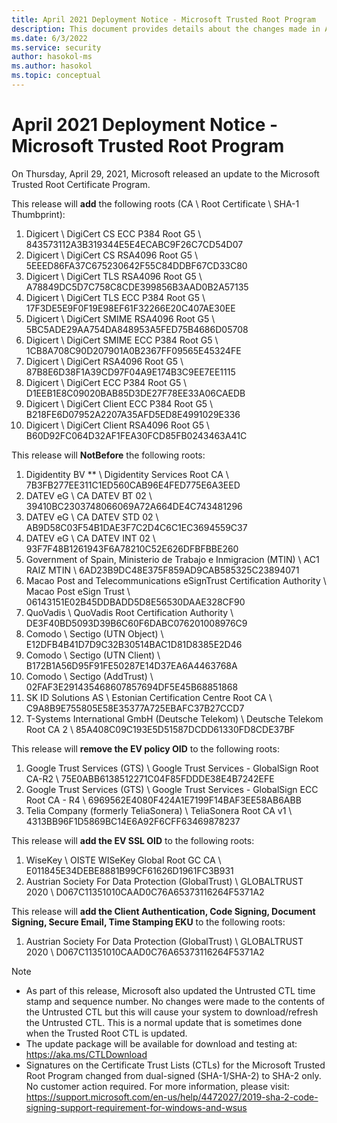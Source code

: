 ```yaml
---
title: April 2021 Deployment Notice - Microsoft Trusted Root Program 
description: This document provides details about the changes made in April 2021 to the root store.
ms.date: 6/3/2022
ms.service: security
author: hasokol-ms
ms.author: hasokol
ms.topic: conceptual
---
```


# April 2021 Deployment Notice - Microsoft Trusted Root Program 

On Thursday, April 29, 2021, Microsoft released an update to the Microsoft Trusted Root Certificate Program.

This release will **add** the following roots (CA \ Root Certificate \ SHA-1 Thumbprint):
1. Digicert	\\ DigiCert CS ECC P384 Root G5	\\ 843573112A3B319344E5E4ECABC9F26C7CD54D07
2. Digicert	\\ DigiCert CS RSA4096 Root G5	\\ 5EEED86FA37C675230642F55C84DDBF67CD33C80
3. Digicert	\\ DigiCert TLS RSA4096 Root G5	\\ A78849DC5D7C758C8CDE399856B3AAD0B2A57135
4. Digicert	\\ DigiCert TLS ECC P384 Root G5	\\ 17F3DE5E9F0F19E98EF61F32266E20C407AE30EE
5. Digicert	\\ DigiCert SMIME RSA4096 Root G5	\\ 5BC5ADE29AA754DA848953A5FED75B4686D05708
6. Digicert	\\ DigiCert SMIME ECC P384 Root G5	\\ 1CB8A708C90D207901A0B2367FF09565E45324FE
7. Digicert	\\ DigiCert RSA4096 Root G5	\\ 87B8E6D38F1A39CD97F04A9E174B3C9EE7EE1115
8. Digicert	\\ DigiCert ECC P384 Root G5	\\ D1EEB1E8C09020BAB85D3DE27F78EE33A06CAEDB
9. Digicert	\\ DigiCert Client ECC P384 Root G5	\\ B218FE6D07952A2207A35AFD5ED8E4991029E336
10. Digicert	\\ DigiCert Client RSA4096 Root G5	\\ B60D92FC064D32AF1FEA30FCD85FB0243463A41C


This release will **NotBefore** the following roots:
1. Digidentity BV **	\\ Digidentity Services Root CA 	\\ 7B3FB277EE311C1ED560CAB96E4FED775E6A3EED
2. DATEV eG	\\ CA DATEV BT 02	\\ 39410BC2303748066069A72A664DE4C743481296
3. DATEV eG	\\ CA DATEV STD 02	\\ AB9D58C03F54B1DAE3F7C2D4C6C1EC3694559C37
4. DATEV eG	\\ CA DATEV INT 02	\\ 93F7F48B1261943F6A78210C52E626DFBFBBE260
5. Government of Spain, Ministerio de Trabajo e Inmigracion (MTIN) \\	AC1 RAIZ MTIN	\\ 6AD23B9DC48E375F859AD9CAB585325C23894071
6. Macao Post and Telecommunications eSignTrust Certification Authority \\	Macao Post eSign Trust	\\ 06143151E02B45DDBADD5D8E56530DAAE328CF90
7. QuoVadis	\\ QuoVadis Root Certification Authority	\\ DE3F40BD5093D39B6C60F6DABC076201008976C9
8. Comodo	\\ Sectigo (UTN Object)	\\ E12DFB4B41D7D9C32B30514BAC1D81D8385E2D46
9. Comodo	\\ Sectigo (UTN Client)	\\ B172B1A56D95F91FE50287E14D37EA6A4463768A
10. Comodo	\\ Sectigo (AddTrust)	\\ 02FAF3E291435468607857694DF5E45B68851868
11. SK ID Solutions AS	\\ Estonian Certification Centre Root CA	\\ C9A8B9E755805E58E35377A725EBAFC37B27CCD7
12. T-Systems International GmbH (Deutsche Telekom)	\\ Deutsche Telekom Root CA 2	\\ 85A408C09C193E5D51587DCDD61330FD8CDE37BF


This release will **remove the EV policy OID** to the following roots:
1. Google Trust Services (GTS)	\\ Google Trust Services - GlobalSign Root CA-R2	\\ 75E0ABB6138512271C04F85FDDDE38E4B7242EFE
2. Google Trust Services (GTS)	\\ Google Trust Services - GlobalSign ECC Root CA - R4	\\ 6969562E4080F424A1E7199F14BAF3EE58AB6ABB
3. Telia Company (formerly TeliaSonera)	\\ TeliaSonera Root CA v1	\\ 4313BB96F1D5869BC14E6A92F6CFF63469878237



This release will **add the EV SSL OID** to the following roots:
1. WiseKey	\\ OISTE WISeKey Global Root GC CA	\\ E011845E34DEBE8881B99CF61626D1961FC3B931
2. Austrian Society For Data Protection (GlobalTrust)	\\ GLOBALTRUST 2020	\\ D067C11351010CAAD0C76A65373116264F5371A2

This release will **add the Client Authentication, Code Signing, Document Signing, Secure Email, Time Stamping EKU** to the following roots: 
1. Austrian Society For Data Protection (GlobalTrust)	\\ GLOBALTRUST 2020	\\ D067C11351010CAAD0C76A65373116264F5371A2

>[!NOTE]
> * As part of this release, Microsoft also updated the Untrusted CTL time stamp and sequence number. No changes were made to the contents of the Untrusted CTL but this will cause your system to download/refresh the Untrusted CTL. This is a normal update that is sometimes done when the Trusted Root CTL is updated.
> * The update package will be available for download and testing at: <https://aka.ms/CTLDownload>
> * Signatures on the Certificate Trust Lists (CTLs) for the Microsoft Trusted Root Program changed from dual-signed (SHA-1/SHA-2) to SHA-2 only. No customer action required. For more information, please visit: <https://support.microsoft.com/en-us/help/4472027/2019-sha-2-code-signing-support-requirement-for-windows-and-wsus>
